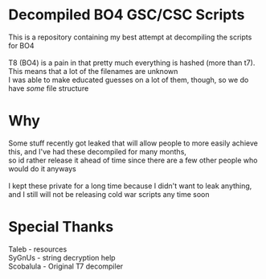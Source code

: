# Decompiled BO4 GSC/CSC Scripts
This is a repository containing my best attempt at decompiling the scripts for BO4\
\
T8 (BO4) is a pain in that pretty much everything is hashed (more than t7). This means that a lot of the filenames are unknown\
I was able to make educated guesses on a lot of them, though, so we do have *some* file structure
# Why
Some stuff recently got leaked that will allow people to more easily achieve this, and I've had these decompiled for many months,\
so id rather release it ahead of time since there are a few other people who would do it anyways\
\
I kept these private for a long time because I didn't want to leak anything, and I still will not be releasing cold war scripts any time soon
# Special Thanks
Taleb - resources\
SyGnUs - string decryption help\
Scobalula - Original T7 decompiler
